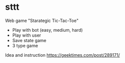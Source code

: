 # sttt
Web game "Starategic Tic-Tac-Toe" 

- Play with bot (easy, medium, hard)
- Play with user
- Save state game
- 3 type game

Idea and instruction https://geektimes.com/post/289171/

